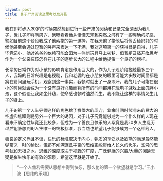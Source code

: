 ```yaml
---
layout: post
title: 关于严肃阅读及思考以及开篇
---
```

我在即将步入30岁的时候突然想到进行一些严肃的阅读和记录完全是因为我儿子，我儿子即将满周岁，我眼看着他从懵懂无知到突然之间有了一些明确的好恶，譬如目前这个阶段我成了他索抱的第一选择，在我厌倦了抱他后将他丢给妈妈的时候他甚至会通过短暂的哭声来表达一下不满，我对这项第一的获得很是自得，儿子毕竟还小，他对爸爸的依赖可能会因为一件新玩具马上转移，但我却已经开始思考作为一个父亲应该怎样在儿子的逐步长大的过程中给他提供一个良好的榜样。  

长辈的日常作为对小孩的影响肯定是作用巨大的，作为儿子现阶段接触最多三个人，我妈的日常兴趣是电视剧，我和老婆的在小朋友的眼里可能大多数时间里都是窝在房间里玩手机，观察到这一事实，我顿时就出了一身冷汗，我的儿子可能在很小的时候就会成为一个没有良好兴趣而将所有的时间都用在玩电子游戏上面的胖小孩，这个假设让我如坐针毡，使命感也顿时油然而生，我不能让这样的事情发生儿子的身上。  

儿子的第一个人生导师这样的角色给了我很大的压力，业余时间时常涌来的巨大的空虚和焦躁则是另外一个巨大的诱因，对于儿子究竟能够成为一个什么样的人现在看来不确定性毕竟还比较多，但成为一个善良且快乐的人毕竟是我30岁人生阅历过后能够想到的人生唯一的终极标准，我当然也希望儿子能够成为一个这样的人。  

善良的定义尚且不谈，快乐的标准取决于内心，物质的享受以及欲望的满足虽然能够带来一时的愉悦，但都不如深邃且丰富的思维更能带给人长久的快乐，空洞的思考犹如无根之木，思维的深度取决于视野的广度，广泛健康的兴趣/大量的阅读无疑是催生快乐的有效的源泉，希望这里就是开始了。

> “一个人倘若需要从思想中得到快乐，那么他的第一个欲望就是学习。”王小波【思维的乐趣】